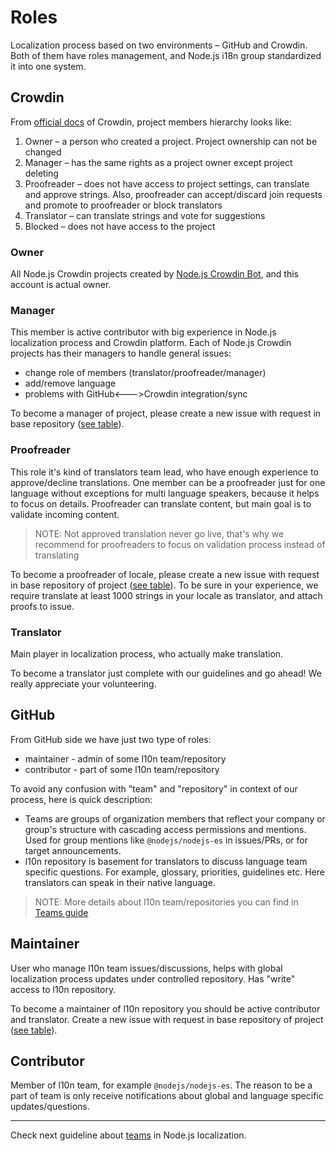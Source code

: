 # Roles

Localization process based on two environments – GitHub and Crowdin. Both of them have roles management, and Node.js i18n group standardized it into one system.

## Crowdin

From [official docs](https://support.crowdin.com/modifying-project-participants-roles/#project-roles) of Crowdin, project members hierarchy looks like:

1. Owner – a person who created a project. Project ownership can not be changed
2. Manager – has the same rights as a project owner except project deleting
3. Proofreader – does not have access to project settings, can translate and approve strings. Also, proofreader can accept/discard join requests and promote to proofreader or block translators
4. Translator – can translate strings and vote for suggestions
5. Blocked – does not have access to the project

### Owner

All Node.js Crowdin projects created by [Node.js Crowdin Bot](https://github.com/nodejs-crowdin), and this account is actual owner.

### Manager

This member is active contributor with big experience in Node.js localization process and Crowdin platform. Each of Node.js Crowdin projects has their managers to handle general issues:

- change role of members (translator/proofreader/manager)
- add/remove language
- problems with GitHub<--->Crowdin integration/sync

To become a manager of project, please create a new issue with request in base repository ([see table](./GET_STARTED.md/#i18n-projects)).

### Proofreader

This role it's kind of translators team lead, who have enough experience to approve/decline translations. One member can be a proofreader just for one language without exceptions for multi language speakers, because it helps to focus on details. Proofreader can translate content, but main goal is to validate incoming content.

> NOTE: Not approved translation never go live, that's why we recommend for proofreaders to focus on validation process instead of translating

To become a proofreader of locale, please create a new issue with request in base repository of project ([see table](./GET_STARTED.md/#i18n-projects)). To be sure in your experience, we require translate at least 1000 strings in your locale as translator, and attach proofs to issue.

### Translator

Main player in localization process, who actually make translation.

To become a translator just complete with our guidelines and go ahead! We really appreciate your volunteering.

## GitHub

From GitHub side we have just two type of roles:

- maintainer - admin of some l10n team/repository
- contributor - part of some l10n team/repository

To avoid any confusion with "team" and "repository" in context of our process, here is quick description:

- Teams are groups of organization members that reflect your company or group's structure with cascading access permissions and mentions. Used for group mentions like `@nodejs/nodejs-es` in issues/PRs, or for target announcements.
- l10n repository is basement for translators to discuss language team specific questions. For example, glossary, priorities, guidelines etc. Here translators can speak in their native language.

> NOTE: More details about l10n team/repositories you can find in [Teams guide](./TEAMS.md)

## Maintainer

User who manage l10n team issues/discussions, helps with global localization process updates under controlled repository. Has "write" access to l10n repository.

To become a maintainer of l10n repository you should be active contributor and translator. Create a new issue with request in base repository of project ([see table](./GET_STARTED.md/#i18n-projects)).

## Contributor

Member of l10n team, for example `@nodejs/nodejs-es`. The reason to be a part of team is only receive notifications about global and language specific updates/questions.

---

Check next guideline about [teams](./TEAMS.md) in Node.js localization.
